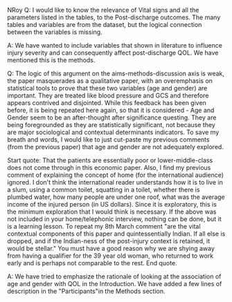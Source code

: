 NRoy
Q: I would like to know the relevance of Vital signs and all the parameters listed in the tables, to the Post-discharge outcomes. 
The many tables and variables are from the dataset, but the logical connection between the variables is missing. 

A: We have wanted to include variables that shown in literature to influence injury severity and can consequently affect post-discharge QOL. We have mentioned this is the methods.

Q: The logic of this argument on the aims-methods-discussion axis is weak, the paper masquerades as a qualitative paper, with an overemphasis on statistical tools to prove that these two variables (age and gender) are important. They are treated like blood pressure and GCS and therefore appears contrived and disjointed. While this feedback has been given before, it is being repeated here again, so that it is considered - Age and Gender seem to be an after-thought after significance questing. They are being foregrounded as they are statistically significant, not because they are major sociological and contextual determinants indicators. To save my breath and words, I would like to just cut-paste my previous comments (from the previous paper) that age and gender are not adequately explored.

Start quote:
  That the patients are essentially poor or lower-middle-class does not come through in this economic paper. Also, I find my previous comment of explaining the concept of home (for the international audience) ignored. I don't think the international reader understands how it is to live in a slum, using a common toilet, squatting in a toilet, whether there is plumbed water, how many people are under one roof, what was the average income of the injured person (in US dollars). Since it is exploratory, this is the minimum exploration that I would think is necessary. If the above was not included in your home/telephonic interview, nothing can be done, but it is a learning lesson. To repeat my 8th March comment "are the vital contextual components of this paper and quintessentially Indian. If all else is dropped, and if the Indian-ness of the post-injury context is retained, it would be stellar."
You must have a good reason why we are shying away from having a qualifier for the 39 year old woman, who returned to work early and is perhaps not comparable to the rest.
End quote.

A: We have tried to emphasize the rationale of looking at the association of age and gender with QOL in the Introduction. We have added a few lines of description in the "Participants"in the Methods section.

